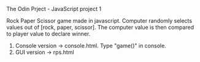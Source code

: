 The Odin Prject - JavaScript project 1

Rock Paper Scissor game made in javascript.
Computer randomly selects values out of [rock, paper, scissor].
The computer value is then compared to player value to declare winner.

1. Console version -> console.html. Type "game()" in console.
2. GUI version -> rps.html


